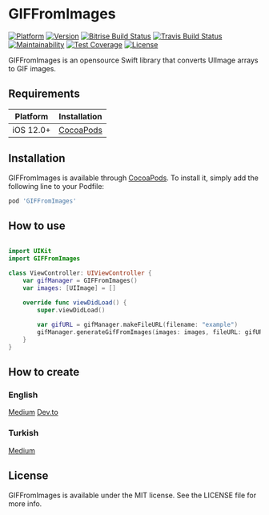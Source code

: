 # GIFFromImages

[![Platform](https://img.shields.io/cocoapods/p/GIFFromImages.svg?style=flat)](https://cocoapods.org/pods/GIFFromImages)
[![Version](https://img.shields.io/cocoapods/v/GIFFromImages.svg?style=flat)](https://cocoapods.org/pods/GIFFromImages)
[![Bitrise Build Status](https://app.bitrise.io/app/64a3f2225b7b7b16/status.svg?token=X0Q7u-cORmvY1dR9JKAKHg)](https://app.bitrise.io/app/64a3f2225b7b7b16)
[![Travis Build Status](https://app.travis-ci.com/Murmeko/GIFFromImages.svg?branch=main)](https://app.travis-ci.com/Murmeko/GIFFromImages)
[![Maintainability](https://api.codeclimate.com/v1/badges/8a266448eda832592016/maintainability)](https://codeclimate.com/github/Murmeko/GIFFromImages/maintainability)
[![Test Coverage](https://api.codeclimate.com/v1/badges/8a266448eda832592016/test_coverage)](https://codeclimate.com/github/Murmeko/GIFFromImages/test_coverage)
[![License](https://img.shields.io/cocoapods/l/GIFFromImages.svg?style=flat)](https://cocoapods.org/pods/GIFFromImages)

GIFFromImages is an opensource Swift library that converts UIImage arrays to GIF images.

## Requirements

| Platform | Installation |
| --- | --- |
| iOS 12.0+ | [CocoaPods](#cocoapods) |


## Installation


GIFFromImages is available through [CocoaPods](https://cocoapods.org). To install
it, simply add the following line to your Podfile:

```ruby
pod 'GIFFromImages'
```


## How to use 

```swift

import UIKit
import GIFFromImages

class ViewController: UIViewController {
    var gifManager = GIFFromImages()
    var images: [UIImage] = []

    override func viewDidLoad() {
        super.viewDidLoad()
        
        var gifURL = gifManager.makeFileURL(filename: "example")
        gifManager.generateGifFromImages(images: images, fileURL: gifURL, colorSpace: .rgb, delayTime: 1.0, loopCount: 0)
    }
}

```


## How to create

### English
[Medium](https://medium.com/@yigiterdinc/ios-app-development-publishing-a-cocoapods-library-that-converts-images-to-gifs-with-swift-326356ee000f)
[Dev.to](https://dev.to/murmeko/ios-app-development-publishing-a-cocoapods-library-that-converts-images-to-gifs-with-swift-5ckm)

### Turkish
[Medium](https://medium.com/@yigiterdinc/ios-uygulama-geli%C5%9Ftirme-swift-ile-resimleri-gife-%C3%A7eviren-bir-cocoapods-k%C3%BCt%C3%BCphanesi-yay%C4%B1nlamak-d5d973e31966)


## License

GIFFromImages is available under the MIT license. See the LICENSE file for more info.
